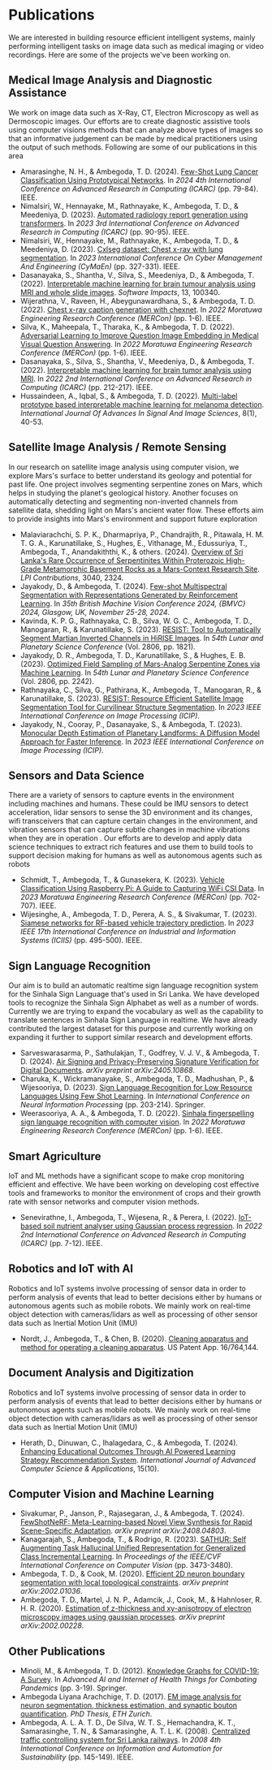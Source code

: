 # Publications
We are interested in building resource efficient intelligent systems, mainly performing intelligent tasks on image data such as medical imaging or video recordings. Here are some of the projects we've been working on.

## Medical Image Analysis and Diagnostic Assistance
<div class="description-block">
We work on image data such as X-Ray, CT, Electron Microscopy as well as Dermoscopic images. Our efforts are to create diagnostic assistive tools using computer visions methods that can analyze above types of images so that an informative judgement can be made by medical practitioners using the output of such methods. Following are some of our publications in this area
</div>

* Amarasinghe, N. H., & Ambegoda, T. D. (2024). <a href="/assets/publications/few-shot-lung-cancer-classification-using-prototypical-networkspdf.pdf" target="_blank">Few-Shot Lung Cancer Classification Using Prototypical Networks</a>. In _2024 4th International Conference on Advanced Research in Computing (ICARC)_ (pp. 79-84). IEEE.
* Nimalsiri, W., Hennayake, M., Rathnayake, K., Ambegoda, T. D., & Meedeniya, D. (2023). <a href="/assets/publications/automated-radiology-report-generation-using-transformerspdf.pdf" target="_blank">Automated radiology report generation using transformers</a>. In _2023 3rd International Conference on Advanced Research in Computing (ICARC)_ (pp. 90-95). IEEE.
* Nimalsiri, W., Hennayake, M., Rathnayake, K., Ambegoda, T. D., & Meedeniya, D. (2023). <a href="/assets/publications/cxlseg-dataset-chest-x-ray-with-lung-segmentationpdf.pdf" target="_blank">Cxlseg dataset: Chest x-ray with lung segmentation</a>. In _2023 International Conference On Cyber Management And Engineering (CyMaEn)_ (pp. 327-331). IEEE.
* Dasanayaka, S., Shantha, V., Silva, S., Meedeniya, D., & Ambegoda, T. (2022). <a href="/assets/publications/interpretable-machine-learning-for-brain-tumour-analysis-using-mri-and-whole-slide-imagespdf.pdf" target="_blank">Interpretable machine learning for brain tumour analysis using MRI and whole slide images</a>. _Software Impacts_, 13, 100340.
* Wijerathna, V., Raveen, H., Abeygunawardhana, S., & Ambegoda, T. D. (2022). <a href="/assets/publications/chest-x-ray-caption-generation-with-chexnetpdf.pdf" target="_blank">Chest x-ray caption generation with chexnet</a>. In _2022 Moratuwa Engineering Research Conference (MERCon)_ (pp. 1-6). IEEE.
* Silva, K., Maheepala, T., Tharaka, K., & Ambegoda, T. D. (2022). <a href="/assets/publications/adversarial-learning-to-improve-question-image-embedding-in-medical-visual-question-answeringpdf.pdf" target="_blank">Adversarial Learning to Improve Question Image Embedding in Medical Visual Question Answering</a>. In _2022 Moratuwa Engineering Research Conference (MERCon)_ (pp. 1-6). IEEE.
* Dasanayaka, S., Silva, S., Shantha, V., Meedeniya, D., & Ambegoda, T. (2022). <a href="/assets/publications/interpretable-machine-learning-for-brain-tumor-analysis-using-mri-pdf.pdf" target="_blank">Interpretable machine learning for brain tumor analysis using MRI</a>. In _2022 2nd International Conference on Advanced Research in Computing (ICARC)_ (pp. 212-217). IEEE.
* Hussaindeen, A., Iqbal, S., & Ambegoda, T. D. (2022). <a href="/assets/publications/multi-label-prototype-based-interpretable-machine-learning-for-melanoma-detection-pdf.pdf" target="_blank">Multi-label prototype based interpretable machine learning for melanoma detection</a>. _International Journal Of Advances In Signal And Image Sciences_, 8(1), 40-53.

## Satellite Image Analysis / Remote Sensing
<div class="description-block">
In our research on satellite image analysis using computer vision, we explore Mars's surface to better understand its geology and potential for past life. One project involves segmenting serpentine zones on Mars, which helps in studying the planet's geological history. Another focuses on automatically detecting and segmenting non-inverted channels from satellite data, shedding light on Mars's ancient water flow. These efforts aim to provide insights into Mars's environment and support future exploration
</div>

* Malaviarachchi, S. P. K., Dharmapriya, P., Chandrajith, R., Pitawala, H. M. T. G. A., Karunatillake, S., Hughes, E., Vithanage, M., Edussuriya, T., Ambegoda, T., Anandakiththi, K., & others. (2024). <a href="/assets/publications/overview-of-sri-lankas-rare-occurrence-of-serpentinites-within-proterozoic-high-grade-metamorphic-basement-rocks-as-a-mars-context-research-sitepdf.pdf" target="_blank">Overview of Sri Lanka's Rare Occurrence of Serpentinites Within Proterozoic High-Grade Metamorphic Basement Rocks as a Mars-Context Research Site</a>. _LPI Contributions_, 3040, 2324.
* Jayakody, D., & Ambegoda, T. (2024). <a href="/assets/publications/few-shot-multispectral-segmentation-with-representations-generated-by-reinforcement-learningpdf.pdf" target="_blank">Few-shot Multispectral Segmentation with Representations Generated by Reinforcement Learning</a>. In _35th British Machine Vision Conference 2024, {BMVC} 2024, Glasgow, UK, November 25-28, 2024_.
* Kavinda, K. P. G., Rathnayaka, C. B., Silva, W. G. C., Ambegoda, T. D., Manogaran, R., & Karunatillake, S. (2023). <a href="/assets/publications/resist-tool-to-automatically-segment-martian-inverted-channels-in-hirise-imagespdf.pdf" target="_blank">RESIST: Tool to Automatically Segment Martian Inverted Channels in HiRISE Images</a>. In _54th Lunar and Planetary Science Conference_ (Vol. 2806, pp. 1821).
* Jayakody, D. R., Ambegoda, T. D., Karunatillake, S., & Hughes, E. B. (2023). <a href="/assets/publications/optimized-field-sampling-of-mars-analog-serpentine-zones-via-machine-learningpdf.pdf" target="_blank">Optimized Field Sampling of Mars-Analog Serpentine Zones via Machine Learning</a>. In _54th Lunar and Planetary Science Conference_ (Vol. 2806, pp. 2242).
* Rathnayaka, C., Silva, G., Pathirana, K., Ambegoda, T., Manogaran, R., & Karunatillake, S. (2023). <a href="/assets/publications/resist-resource-efficient-satellite-image-segmentation-tool-for-curvilinear-structure-segmentation-pdf.pdf" target="_blank">RESIST: Resource Efficient Satellite Image Segmentation Tool for Curvilinear Structure Segmentation</a>. In _2023 IEEE International Conference on Image Processing (ICIP)_.
* Jayakody, N., Cooray, P., Dasanayake, S., & Ambegoda, T. (2023). <a href="/assets/publications/monocular-depth-estimation-of-planetary-landforms-a-diffusion-model-approach-for-faster-inference-pdf.pdf" target="_blank">Monocular Depth Estimation of Planetary Landforms: A Diffusion Model Approach for Faster Inference</a>. In _2023 IEEE International Conference on Image Processing (ICIP)_.

## Sensors and Data Science
<div class="description-block">
There are a variety of sensors to capture events in the environment including machines and humans. These could be IMU sensors to detect acceleration, lidar sensors to sense the 3D environment and its changes, wifi transceivers that can capture certain changes in the environment, and vibration sensors that can capture subtle changes in machine vibrations when they are in operation . Our efforts are to develop and apply data science techniques to extract rich features and use them to build tools to support decision making for humans as well as autonomous agents such as robots
</div>

* Schmidt, T., Ambegoda, T., & Gunasekera, K. (2023). <a href="/assets/publications/vehicle-classifcation-using-raspberry-pi-a-guide-to-capturing-wifi-csi-datapdf.pdf" target="_blank">Vehicle Classification Using Raspberry Pi: A Guide to Capturing WiFi CSI Data</a>. In _2023 Moratuwa Engineering Research Conference (MERCon)_ (pp. 702-707). IEEE.
* Wijesinghe, A., Ambegoda, T. D., Perera, A. S., & Sivakumar, T. (2023). <a href="/assets/publications/siamese-networks-for-rf-based-vehicle-trajectory-predictionpdf.pdf" target="_blank">Siamese networks for RF-based vehicle trajectory prediction</a>. In _2023 IEEE 17th International Conference on Industrial and Information Systems (ICIIS)_ (pp. 495-500). IEEE.

## Sign Language Recognition
<div class="description-block">
Our aim is to build an automatic realtime sign language recognition system for the Sinhala Sign Language that's used in Sri Lanka. We have developed tools to recognize the Sinhala Sign Alphabet as well as a number of words. Currently we are trying to expand the vocabulary as well as the capability to translate sentences in Sinhala Sign Language in realtime. We have already contributed the largest dataset for this purpose and currently working on expanding it further to support similar research and development efforts.
</div>

* Sarveswarasarma, P., Sathulakjan, T., Godfrey, V. J. V., & Ambegoda, T. D. (2024). <a href="/assets/publications/air-signing-and-privacy-preserving-signature-verification-for-digital-documentspdf.pdf" target="_blank">Air Signing and Privacy-Preserving Signature Verification for Digital Documents</a>. _arXiv preprint arXiv:2405.10868_.
* Charuka, K., Wickramanayake, S., Ambegoda, T. D., Madhushan, P., & Wijesooriya, D. (2023). <a href="/assets/publications/sign-language-recognition-for-low-resource-languages-using-few-shot-learningpdf.pdf" target="_blank">Sign Language Recognition for Low Resource Languages Using Few Shot Learning</a>. In _International Conference on Neural Information Processing_ (pp. 203-214). Springer.
* Weerasooriya, A. A., & Ambegoda, T. D. (2022). <a href="/assets/publications/sinhala-fingerspelling-sign-language-recognition-with-computer-vision-pdf.pdf" target="_blank">Sinhala fingerspelling sign language recognition with computer vision</a>. In _2022 Moratuwa Engineering Research Conference (MERCon)_ (pp. 1-6). IEEE.

## Smart Agriculture
<div class="description-block">
IoT and ML methods have a significant scope to make crop monitoring efficient and effective. We have been working on developing cost effective tools and frameworks to monitor the environment of crops and their growth rate with sensor networks and computer vision methods.
</div>

* Senevirathne, I., Ambegoda, T., Wijesena, R., & Perera, I. (2022). <a href="/assets/publications/iot-based-soil-nutrient-analyser-using-gaussian-process-regressionpdf.pdf" target="_blank">IoT-based soil nutrient analyser using Gaussian process regression</a>. In _2022 2nd International Conference on Advanced Research in Computing (ICARC)_ (pp. 7-12). IEEE.

## Robotics and IoT with AI
<div class="description-block">
Robotics and IoT systems involve processing of sensor data in order to perform analysis of events that lead to better decisions either by humans or autonomous agents such as mobile robots. We mainly work on real-time object detection with cameras/lidars as well as processing of other sensor data such as Inertial Motion Unit (IMU)
</div>

* Nordt, J., Ambegoda, T., & Chen, B. (2020). <a href="/assets/publications/cleaning-apparatus-and-method-for-operating-a-cleaning-apparatuspdf.pdf" target="_blank">Cleaning apparatus and method for operating a cleaning apparatus</a>. US Patent App. 16/764,144.

## Document Analysis and Digitization
<div class="description-block">
Robotics and IoT systems involve processing of sensor data in order to perform analysis of events that lead to better decisions either by humans or autonomous agents such as mobile robots. We mainly work on real-time object detection with cameras/lidars as well as processing of other sensor data such as Inertial Motion Unit (IMU)
</div>

* Herath, D., Dinuwan, C., Ihalagedara, C., & Ambegoda, T. (2024). <a href="/assets/publications/enhancingeducationaloutcomesthroughaipoweredpdf.pdf" target="_blank">Enhancing Educational Outcomes Through AI Powered Learning Strategy Recommendation System</a>. _International Journal of Advanced Computer Science & Applications_, 15(10).

## Computer Vision and Machine Learning

* Sivakumar, P., Janson, P., Rajasegaran, J., & Ambegoda, T. (2024). <a href="/assets/publications/fewshotnerf-meta-learning-based-novel-view-synthesis-for-rapid-scene-specific-adaptationpdf.pdf" target="_blank">FewShotNeRF: Meta-Learning-based Novel View Synthesis for Rapid Scene-Specific Adaptation</a>. _arXiv preprint arXiv:2408.04803_.
* Kanagarajah, S., Ambegoda, T., & Rodrigo, R. (2023). <a href="/assets/publications/sathur-self-augmenting-task-hallucinal-unified-representation-for-generalized-class-incremental-learningpdf.pdf" target="_blank">SATHUR: Self Augmenting Task Hallucinal Unified Representation for Generalized Class Incremental Learning</a>. In _Proceedings of the IEEE/CVF International Conference on Computer Vision_ (pp. 3473-3480).
* Ambegoda, T. D., & Cook, M. (2020). <a href="/assets/publications/efficient-2d-neuron-boundary-segmentation-with-local-topological-constraintspdf.pdf" target="_blank">Efficient 2D neuron boundary segmentation with local topological constraints</a>. _arXiv preprint arXiv:2002.01036_.
* Ambegoda, T. D., Martel, J. N. P., Adamcik, J., Cook, M., & Hahnloser, R. H. R. (2020). <a href="/assets/publications/estimation-of-z-thickness-and-xy-anisotropy-of-electron-microscopy-images-using-gaussian-processespdf.pdf" target="_blank">Estimation of z-thickness and xy-anisotropy of electron microscopy images using gaussian processes</a>. _arXiv preprint arXiv:2002.00228_.

## Other Publications

* Minoli, M., & Ambegoda, T. D. (2012). <a href="/assets/publications/knowledge-graphs-for-covid-19-a-survey-pdf.pdf" target="_blank">Knowledge Graphs for COVID-19: A Survey</a>. In _Advanced AI and Internet of Health Things for Combating Pandemics_ (pp. 3-19). Springer.
* Ambegoda Liyana Arachchige, T. D. (2017). <a href="/assets/publications/em-image-analysis-for-neuron-segmentation-thickness-estimation-and-synaptic-bouton-quantificationpdf.pdf" target="_blank">EM image analysis for neuron segmentation, thickness estimation, and synaptic bouton quantification</a>. _PhD Thesis, ETH Zurich_.
* Ambegoda, A. L. A. T. D., De Silva, W. T. S., Hemachandra, K. T., Samarasinghe, T. N., & Samarasinghe, A. T. L. K. (2008). <a href="/assets/publications/centralized-traffic-controlling-system-for-sri-lanka-railwayspdf.pdf" target="_blank">Centralized traffic controlling system for Sri Lanka railways</a>. In _2008 4th International Conference on Information and Automation for Sustainability_ (pp. 145-149). IEEE.